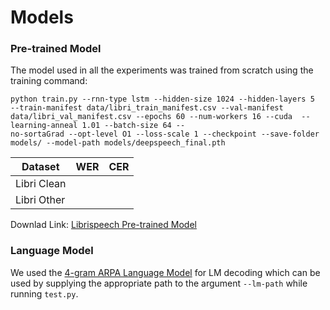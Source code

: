 # Models
### Pre-trained Model
The model used in all the experiments was trained from scratch using the training command:
```
python train.py --rnn-type lstm --hidden-size 1024 --hidden-layers 5  --train-manifest data/libri_train_manifest.csv --val-manifest data/libri_val_manifest.csv --epochs 60 --num-workers 16 --cuda  --learning-anneal 1.01 --batch-size 64 --
no-sortaGrad --opt-level O1 --loss-scale 1 --checkpoint --save-folder models/ --model-path models/deepspeech_final.pth 
```
**Dataset** | **WER** | **CER**
--- | --- | ---
Libri Clean |  | 
Libri Other |  | 

Downlad Link: [Librispeech Pre-trained Model](https://drive.google.com/uc?export=download&id=1njvgwduXkJXx3-0cHenL3-vfY5oTGzK3)

### Language Model
We used the [4-gram ARPA Language Model](www.openslr.org/resources/11/4-gram.arpa.gz) for LM decoding which can be used by supplying the appropriate path to the argument `--lm-path` while running `test.py`.

